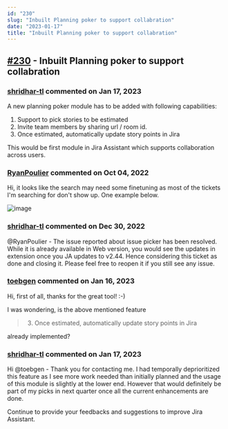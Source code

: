 ```yaml
---
id: "230"
slug: "Inbuilt Planning poker to support collabration"
date: "2023-01-17"
title: "Inbuilt Planning poker to support collabration"
---
```



## [#230](https://github.com/shridhar-tl/jira-assistant/issues/230) - Inbuilt Planning poker to support collabration

### [shridhar-tl](https://github.com/shridhar-tl) commented on Jan 17, 2023

A new planning poker module has to be added with following capabilities:

1. Support to pick stories to be estimated
2. Invite team members by sharing url / room id.
3. Once estimated, automatically update story points in Jira

This would be first module in Jira Assistant which supports collaboration across users.

### [RyanPoulier](https://github.com/RyanPoulier) commented on Oct 04, 2022

Hi, it looks like the search may need some finetuning as most of the tickets I'm searching for don't show up. One example below.

![image](https://user-images.githubusercontent.com/20705927/193795013-75903dc0-947e-4f69-b48e-d955d577cf99.png)


### [shridhar-tl](https://github.com/shridhar-tl) commented on Dec 30, 2022

@RyanPoulier - The issue reported about issue picker has been resolved. While it is already available in Web version, you would see the updates in extension once you JA updates to v2.44. Hence considering this ticket as done and closing it. Please feel free to reopen it if you still see any issue.

### [toebgen](https://github.com/toebgen) commented on Jan 16, 2023

Hi, first of all, thanks for the great tool! :-)

I was wondering, is the above mentioned feature
> 3. Once estimated, automatically update story points in Jira

already implemented?

### [shridhar-tl](https://github.com/shridhar-tl) commented on Jan 17, 2023

Hi @toebgen - Thank you for contacting me. I had temporally deprioritized this feature as I see more work needed than initially planned and the usage of this module is slightly at the lower end. However that would definitely be part of my picks in next quarter once all the current enhancements are done.

Continue to provide your feedbacks and suggestions to improve Jira Assistant.
